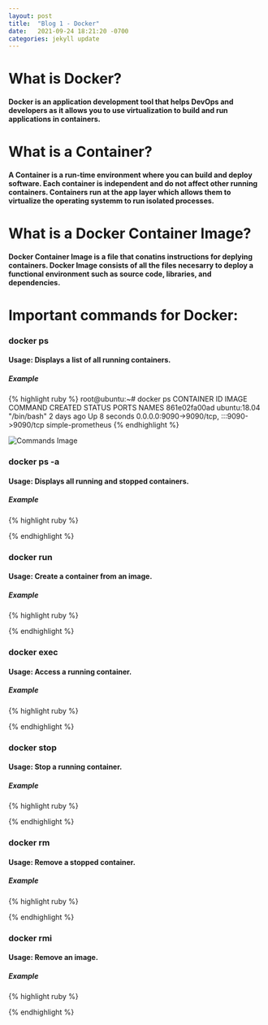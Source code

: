 ```yaml
---
layout: post
title:  "Blog 1 - Docker"
date:   2021-09-24 18:21:20 -0700
categories: jekyll update
---
```


# **What is Docker?**
#### Docker is an application development tool that helps DevOps and developers as it allows you to use virtualization to build and run applications in containers. 

# **What is a Container?**
#### A Container is a run-time environment where you can build and deploy software. Each container is independent and do not affect other running containers. Containers run at the app layer which allows them to virtualize the operating systemm to run isolated processes.

# **What is a Docker Container Image?**
####  Docker Container Image is a file that conatins instructions for deplying containers. Docker Image consists of all the files necesarry to deploy a functional environment such as source code, libraries, and dependencies. 

# **Important commands for Docker:**
### **docker ps**
#### Usage: Displays a list of all running containers.
##### **Example**
{% highlight ruby %}
root@ubuntu:~# docker ps
CONTAINER ID   IMAGE          COMMAND       CREATED      STATUS         PORTS                                       NAMES
861e02fa00ad   ubuntu:18.04   "/bin/bash"   2 days ago   Up 8 seconds   0.0.0.0:9090->9090/tcp, :::9090->9090/tcp   simple-prometheus
{% endhighlight %}

![Commands Image](https://topramanc.github.io/Images/docker/ps.png)



### **docker ps -a**
#### Usage: Displays all running and stopped containers.
##### **Example**
{% highlight ruby %}

{% endhighlight %}

### **docker run**
#### Usage: Create a container from an image.
##### **Example**
{% highlight ruby %}

{% endhighlight %}

### **docker exec**
#### Usage: Access a running container.
##### **Example**
{% highlight ruby %}

{% endhighlight %}

### **docker stop**
#### Usage: Stop a running container.
##### **Example**
{% highlight ruby %}

{% endhighlight %}

### **docker rm**
#### Usage: Remove a stopped container.
##### **Example**
{% highlight ruby %}

{% endhighlight %}

### **docker rmi**
#### Usage: Remove an image.
##### **Example**
{% highlight ruby %}

{% endhighlight %}